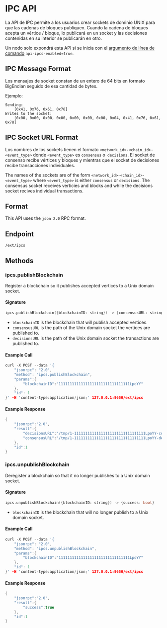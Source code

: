 # IPC API

La API de IPC permite a los usuarios crear sockets de dominio UNIX para que las cadenas de bloques publiquen. Cuando la cadena de bloques acepta un vértice / bloque, lo publicará en un socket y las decisiones contenidas en su interior se publicarán en otro.

Un nodo solo expondrá esta API si se inicia con el [argumento de línea de comando](../references/command-line-interface.md) `api-ipcs-enabled=true`.

## IPC Message Format

Los mensajes de socket constan de un entero de 64 bits en formato BigEndian seguido de esa cantidad de bytes.

Ejemplo:

```text
Sending:
    [0x41, 0x76, 0x61, 0x78]
Writes to the socket:
    [0x00, 0x00, 0x00, 0x00, 0x00, 0x00, 0x00, 0x04, 0x41, 0x76, 0x61, 0x78]
```

## IPC Socket URL Format

Los nombres de los sockets tienen el formato `<network_id>-<chain_id>-<event_type>` donde `<event_type>` es `consensus` o` decisions`. El socket de consenso recibe vértices y bloques y mientras que el socket de decisiones recibe transacciones individuales.

The names of the sockets are of the form `<network_id>-<chain_id>-<event_type>` where `<event_type>` is either `consensus` or `decisions`. The consensus socket receives verticies and blocks and while the decisions socket recives individual transactions.

## Format

This API uses the `json 2.0` RPC format.

## Endpoint

`/ext/ipcs`

## Methods

### ipcs.publishBlockchain

Register a blockchain so it publishes accepted vertices to a Unix domain socket.

#### **Signature**

```cpp
ipcs.publishBlockchain({blockchainID: string}) -> {consensusURL: string, decisionsURL: string}
```

* `blockchainID` is the blockchain that will publish accepted vertices.
* `consensusURL` is the path of the Unix domain socket the vertices are published to.
* `decisionsURL` is the path of the Unix domain socket the transactions are published to.

#### **Example Call**

```cpp
curl -X POST --data '{
    "jsonrpc": "2.0",
    "method": "ipcs.publishBlockchain",
    "params":{
        "blockchainID":"11111111111111111111111111111111LpoYY"
    },
    "id": 1
}' -H 'content-type:application/json;' 127.0.0.1:9650/ext/ipcs
```

#### **Example Response**

```cpp
{
    "jsonrpc":"2.0",
    "result":{
        "decisionsURL":"/tmp/1-11111111111111111111111111111111LpoYY-consensus",
        "consensusURL":"/tmp/1-11111111111111111111111111111111LpoYY-decisions"
    },
    "id":1
}
```

### ipcs.unpublishBlockchain

Deregister a blockchain so that it no longer publishes to a Unix domain socket.

#### **Signature**

```cpp
ipcs.unpublishBlockchain({blockchainID: string}) -> {success: bool}
```

* `blockchainID` is the blockchain that will no longer publish to a Unix domain socket.

#### **Example Call**

```cpp
curl -X POST --data '{
    "jsonrpc": "2.0",
    "method": "ipcs.unpublishBlockchain",
    "params":{
        "blockchainID":"11111111111111111111111111111111LpoYY"
    },
    "id": 1
}' -H 'content-type:application/json;' 127.0.0.1:9650/ext/ipcs
```

#### **Example Response**

```cpp
{
    "jsonrpc":"2.0",
    "result":{
        "success":true
    },
    "id":1
}
```

<!--stackedit_data:
eyJoaXN0b3J5IjpbLTI1MjU1ODkyMF19
-->